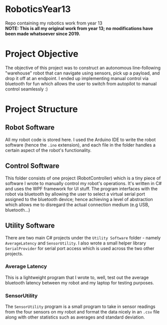 # RoboticsYear13
Repo containing my robotics work from year 13  
__NOTE: This is all my original work from year 13; no modifications have been made whatsoever since 2019.__

# Project Objective
The objective of this project was to construct an autonomous line-following "warehouse" robot that can navigate using sensors, pick up a payload, and drop it off at an endpoint. I ended up implementing manual control via bluetooth for fun which allows the user to switch from autopilot to manual control seamlessly :) 

# Project Structure

## Robot Software
All my robot code is stored here. I used the Arduino IDE to write the robot software (hence the `.ino` extension), and each file in the folder handles a certain aspect of the robot's functionality.

## Control Software
This folder consists of one project (RobotController) which is a tiny piece of software I wrote to manually control my robot's operations. It's written in C# and uses the WPF framework for UI stuff. The program interfaces with the robot via bluetooth by allowing the user to select a virtual serial port assigned to the bluetooth device; hence achieving a level of abstraction which allows me to disregard the actual connection medium (e.g USB, bluetooth...)

## Utility Software
There are two main C# projects under the `Utility Software` folder - namely `AverageLatency` and `SensorUtility`. I also wrote a small helper library `SerialProvider` for serial port access which is used across the two other projects.

### Average Latency
This is a lightweight program that I wrote to, well, test out the average bluetooth latency between my robot and my laptop for testing purposes.

### SensorUtility
The `SensorUtility` program is a small program to take in sensor readings from the four sensors on my robot and format the data nicely in an `.csv` file along with other statistics such as averages and standard deviation.